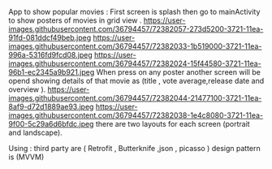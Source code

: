 App to show popular movies :
First screen is splash then go to mainActivity to show posters of movies in grid view .
https://user-images.githubusercontent.com/36794457/72382057-273d5200-3721-11ea-91fd-081ddcf49beb.jpeg
https://user-images.githubusercontent.com/36794457/72382033-1b519000-3721-11ea-996a-5316fd9fcd08.jpeg   https://user-images.githubusercontent.com/36794457/72382024-15f44580-3721-11ea-96b1-ec2345a9b921.jpeg
When press on any poster another screen will be opend showing details of that movie as (title , vote average,release date and overview ).
https://user-images.githubusercontent.com/36794457/72382044-21477100-3721-11ea-8af9-d72d1889ae93.jpeg    https://user-images.githubusercontent.com/36794457/72382038-1e4c8080-3721-11ea-9f00-5c29a6d6bfdc.jpeg
there are two layouts for each screen (portrait and landscape).

Using :
third party are ( Retrofit , Butterknife ,json , picasso )
design pattern is (MVVM)

